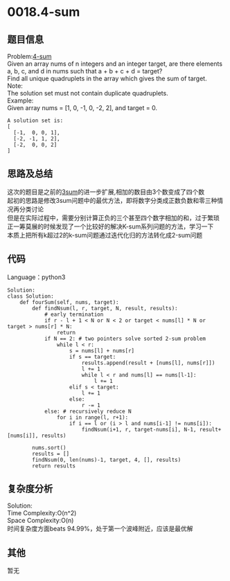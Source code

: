 # 0018.4-sum

## 题目信息  
Problem:[4-sum](https://leetcode.com/problems/4sum/)  
Given an array nums of n integers and an integer target, are there elements a, b, c, and d in nums such that a + b + c + d = target?  
Find all unique quadruplets in the array which gives the sum of target.  
Note:  
The solution set must not contain duplicate quadruplets.  
Example:  
Given array nums = [1, 0, -1, 0, -2, 2], and target = 0.  
```
A solution set is:
[
  [-1,  0, 0, 1],
  [-2, -1, 1, 2],
  [-2,  0, 0, 2]
]
```

## 思路及总结
这次的题目是之前的[3sum](https://github.com/Mionger/LeetCode/blob/master/PASS1/Array/k-sum/0015-3-sum.md)的进一步扩展,相加的数目由3个数变成了四个数  
起初的思路是修改3sum问题中的最优方法，即将数字分类成正数负数和零三种情况再分类讨论  
但是在实际过程中，需要分别计算正负的三个甚至四个数字相加的和，过于繁琐  
正一筹莫展的时候发现了一个比较好的解决K-sum系列问题的方法，学习一下  
本质上把所有k超过2的k-sum问题通过迭代化归的方法转化成2-sum问题  

## 代码
Language：python3  
```
Solution:
class Solution:
    def fourSum(self, nums, target):
        def findNsum(l, r, target, N, result, results):
            # early termination
            if r - l + 1 < N or N < 2 or target < nums[l] * N or target > nums[r] * N:  
                return
            if N == 2: # two pointers solve sorted 2-sum problem
                while l < r:
                    s = nums[l] + nums[r]
                    if s == target:
                        results.append(result + [nums[l], nums[r]])
                        l += 1
                        while l < r and nums[l] == nums[l-1]:
                            l += 1
                    elif s < target:
                        l += 1
                    else:
                        r -= 1
            else: # recursively reduce N
                for i in range(l, r+1):
                    if i == l or (i > l and nums[i-1] != nums[i]):
                        findNsum(i+1, r, target-nums[i], N-1, result+[nums[i]], results)

        nums.sort()
        results = []
        findNsum(0, len(nums)-1, target, 4, [], results)
        return results
```

## 复杂度分析  
Solution:  
Time Complexity:O(n^2)  
Space Complexity:O(n)  
时间复杂度方面beats 94.99%，处于第一个波峰附近，应该是最优解  

## 其他  
暂无
